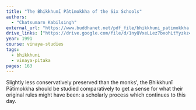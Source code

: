 ```yaml
---
title: "The Bhikkhunī Pātimokkha of the Six Schools"
authors:
  - "Chatsumarn Kabilsingh"
external_url: "https://www.buddhanet.net/pdf_file/bhikkhuni_patimokkha.pdf"
drive_links: ["https://drive.google.com/file/d/1nyQVxeLLez7bxohLtYyzkz4QO3P9xodM/view?usp=drivesdk"]
year: 1991
course: vinaya-studies
tags:
  - bhikkhuni
  - vinaya-pitaka
pages: 163
---
```


Slightly less conservatively preserved than the monks', the Bhikkhunī Pātimokkha should be studied comparatively to get a sense for what their original rules might have been: a scholarly process which continues to this day.
